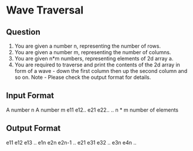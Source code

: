 # Wave Traversal

## Question

1. You are given a number n, representing the number of rows.
2. You are given a number m, representing the number of columns.
3. You are given n*m numbers, representing elements of 2d array a.
4. You are required to traverse and print the contents of the 2d array in form of a wave - down the first column then up the second column and so on.
Note - Please check the output format for details.

## Input Format

A number n
A number m
e11
e12..
e21
e22..
.. n * m number of elements

## Output Format

e11
e12
e13
..
e1n
e2n
e2n-1
..
e21
e31
e32
..
e3n
e4n ..

